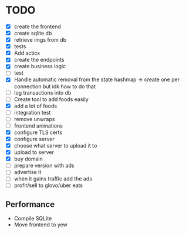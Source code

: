# TODO
- [x] create the frontend
- [x] create sqlite db
- [x] retrieve imgs from db
- [x] tests
- [x] Add acticx
- [x] create the endpoints
- [x] create business logic
- [ ] test
- [x] Handle automatic removal from the state hashmap -> create one per connection but idk how to do that
- [ ] log transactions into db
- [ ] Create tool to add foods easily
- [x] add a lot of foods
- [ ] integration test
- [ ] remove unwraps
- [ ] frontend animations
- [x] configure TLS certs
- [x] configure server
- [x] choose what server to upload it to
- [x] upload to server
- [x] buy domain
- [ ] prepare version with ads
- [ ] advertise it
- [ ] when it gains traffic add the ads
- [ ] profit/sell to glovo/uber eats

## Performance
- Compile SQLite
- Move frontend to yew 
